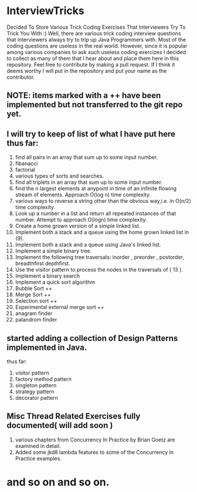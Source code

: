 # InterviewTricks
Decided To Store Various Trick Coding Exercises That Interviewers Try To Trick You With :) 
Well, there are various trick coding interview questions that interviewers always try to 
trip up Java Programmers with. Most of the coding questions are useless in the real world.
However, since it is popular among various companies to ask such useless coding exercizes 
I decided to collect as many of them that I hear about and place them here in this repository.
Feel free to contribute by making a pull request. If I think it deems worthy I will put in the 
repository and put your name as the contributor. 
## NOTE: items marked with a ++  have been implemented but not transferred to the git repo yet.
## I will try to keep of list of what I have put here thus far:
1. find all pairs in an array that sum up to some input number. 
2. fibanacci
3. factorial
4. various types of sorts and searches.
5. find all triplets in an array that sum up to some input number.
6. find the n largest elements at anypoint in time of an infinite flowing stream of elements. Approach O(log n) time complexity.
7. various ways to reverse a string other than the obvious way,i.e. in O(n/2) time complexity.
8. Look up a number in a list and return all repeated instances of that number. Attempt to approach O(logn) time complexity.
9. Create a home grown version of a simple linked list.
10. Implement both a stack and a queue using the home grown linked list in (9).
11. Implement both a stack and a queue using Java's linked list. 
12. Implement a simple binary tree.
13. Implement the following tree traversals: inorder , preorder , postorder, breadthfirst depthfirst.
14. Use the visitor pattern to process the nodes in the traversals of ( 13 ). 
15. Implement a binary search
16. Implement a quick sort algorithm
17. Bubble Sort ++
18. Merge Sort ++
19. Selection sort ++
20. Experimental external merge sort ++
21. anagram finder
22. palandrom finder

## started adding a collection of Design Patterns implemented in Java.

thus far:
1. visitor pattern
2. factory method pattern
3. singleton pattern
4. strategy pattern
5. decorator pattern 

## Misc Thread Related Exercises fully documented( will add soon )
1. various chapters from Concurrency In Practice by Brian Goetz are examined in detail.
2. Added some jkd8 lambda features to some of the Concurrency In Practice examples.

# and so on and so on. 
